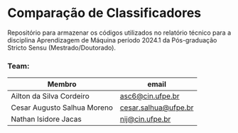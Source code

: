 # Comparação de Classificadores

Repositório para armazenar os códigos utilizados no relatório técnico para a disciplina Aprendizagem de Máquina período 2024.1 da Pós-graduação Stricto Sensu (Mestrado/Doutorado).

### Team:

| Membro                       |  email                |
| ---------------------------- | -------------------   |
|  Ailton da Silva Cordeiro    |  asc6@cin.ufpe.br     |
|  Cesar Augusto Salhua Moreno |  cesar.salhua@ufpe.br |
|  Nathan Isidore Jacas        |  nij@cin.ufpe.br      |